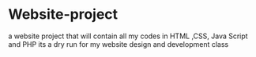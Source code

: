 # Website-project
a website project that will contain all my codes in HTML ,CSS, Java Script and PHP its a dry run for my website design and development class
